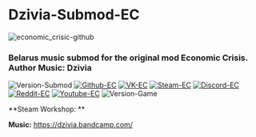 # Dzivia-Submod-EC

<img align="center" src="https://f4.bcbits.com/img/a1546043153_10.jpg" alt="economic_crisic-github" border="0">

### Belarus music submod for the original mod Economic Crisis. Author Music: Dzivia
 ![Version-Submod](https://img.shields.io/badge/Version--Submod-1.0.0-red?style=flat-square)
 [![Github-EC](https://img.shields.io/badge/-Github--EC-000?style=flat-square&logo=Github&logoColor=white)](https://github.com/Economic-Crisis-2013)
 [![VK-EC](https://img.shields.io/badge/-Steam--EC-171a21?style=flat-square&logo=Steam&logoColor=white)](https://vk.com/ec_hoi_mod)
 [![Steam-EC](https://img.shields.io/badge/-VK--EC-blue?style=flat-square&logo=VK&logoColor=white)](https://steamcommunity.com/sharedfiles/filedetails/?id=2000532465) 
 [![Discord-EC](https://img.shields.io/badge/-Discord--EC-2c2f33?style=flat-square&logo=Discord&logoColor=white)](https://discord.gg/jjbue3F)
 [![Reddit-EC](https://img.shields.io/badge/-Reddit--EC-FF5700?style=flat-square&logo=Reddit&logoColor=white)](https://www.reddit.com/r/EC2013/)
 [![Youtube-EC](https://img.shields.io/badge/-Youtube--EC-c4302b?style=flat-square&logo=Youtube&logoColor=white)](https://www.youtube.com/c/HeartsofIronIVEconomicCrisis2013)
 ![Version-Game](https://img.shields.io/badge/Version--Game--HOI4-1.10.4-green?style=flat-square)


**Steam Workshop: **

**Music:** https://dzivia.bandcamp.com/


